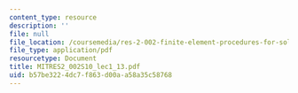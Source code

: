 ```yaml
---
content_type: resource
description: ''
file: null
file_location: /coursemedia/res-2-002-finite-element-procedures-for-solids-and-structures-spring-2010/b57be3224dc7f863d00aa58a35c58768_MITRES2_002S10_lec1_13.pdf
file_type: application/pdf
resourcetype: Document
title: MITRES2_002S10_lec1_13.pdf
uid: b57be322-4dc7-f863-d00a-a58a35c58768
---
```

